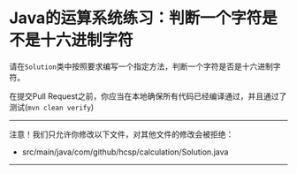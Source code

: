 # Java的运算系统练习：判断一个字符是不是十六进制字符

请在`Solution`类中按照要求编写一个指定方法，判断一个字符是否是十六进制字符。

在提交Pull Request之前，你应当在本地确保所有代码已经编译通过，并且通过了测试(`mvn clean verify`)

-----
注意！我们只允许你修改以下文件，对其他文件的修改会被拒绝：
- src/main/java/com/github/hcsp/calculation/Solution.java
-----



